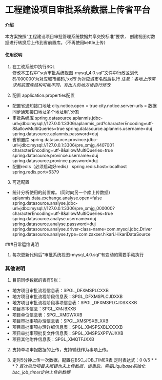 # 工程建设项目审批系统数据上传省平台

#### 介绍
本方案按照“工程建设项目审批管理系统数据共享交换标准”要求， 创建视图对数据进行转换后上传到省前置库。（不再使用kettle上传）

#### 使用说明

1. 在工改系统中执行SQL  
修改本工程中"sql/审批系统视图-mysql_4.0.sql"文件中行政区划代码‘000000’为对应城市编码,‘xx市’为对应城市名然后执行
*注意：各地上传需求和前置库结构可能不同，有出入的地方请自行修改*

2. 配置
application.properties配置
- 配置省通知接口地址
city.notice.open = true
city.notice.server-urls = 数据同步通知接口地址多个地址用‘,’分割
- 审批系统库
spring.datasource.aplanmis.jdbc-url=jdbc:mysql://127.0.0.1:3306/aplanmis_prd?characterEncoding=utf-8&allowMultiQueries=true
spring.datasource.aplanmis.username=duj
spring.datasource.aplanmis.password=duj
- 省前置库
spring.datasource.province.jdbc-url=jdbc:mysql://127.0.0.1:3306/pre_xmjg_440700?characterEncoding=utf-8&allowMultiQueries=true
spring.datasource.province.username=duj
spring.datasource.province.password=duj
- 配置redis（必须启动好redis）
spring.redis.host=localhost
spring.redis.port=6379

3. 可选配置
- 统计分析使用的前置库。（同时向另一个库上传数据）
aplanmis.data.exchange.analyse.open=false
spring.datasource.analyse.jdbc-url=jdbc:mysql://127.0.0.1:3306/pre_xmjg_000000?characterEncoding=utf-8&allowMultiQueries=true
spring.datasource.analyse.username=duj
spring.datasource.analyse.password=duj
spring.datasource.analyse.driver-class-name=com.mysql.jdbc.Driver
spring.datasource.analyse.type=com.zaxxer.hikari.HikariDataSource

###日常运维说明
1. 每次更新代码后"审批系统视图-mysql_4.0.sql"有变动的需要手动执行

### 其他说明  
1. 目前同步数据的表有9张： 
- 地方项目审批流程信息表：SPGL_DFXMSPLCXXB
- 地方项目审批流程阶段信息表：SPGL_DFXMSPLCJDXXB
- 地方项目审批流程阶段事项信息表：SPGL_DFXMSPLCJDSXXXB 
- 项目基本信息：SPGL_XMJBXXB
- 项目单位信息表：SPGL_XMDWXXB
- 项目审批事项办理信息表：SPGL_XMSPSXBLXXB
- 项目审批事项办理详细信息表：SPGL_XMSPSXBLXXXXB
- 项目审批事项批复文件信息表：SPGL_XMSPSXPFWJXXB
- 项目其他附件信息表：SPGL_XMQTFJXXB

2. 支持单项申报数据的上传，支持辅线作为事项上传。

3. 定时5分钟上传一次数据。配置在BSC_JOB_TIMER表
定时表达式：0 0/5 * * * ?
*首次启动项目未报错也未上传数据，请重启。需要Liquibase初始化bsc_job_timer定时上传的数据*
